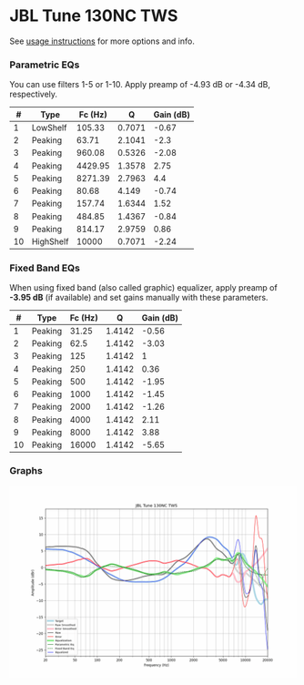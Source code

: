 # JBL Tune 130NC TWS
See [usage instructions](https://github.com/jaakkopasanen/AutoEq#usage) for more options and info.

### Parametric EQs
You can use filters 1-5 or 1-10. Apply preamp of -4.93 dB or -4.34 dB, respectively.

|   # | Type      |   Fc (Hz) |      Q |   Gain (dB) |
|-----|-----------|-----------|--------|-------------|
|   1 | LowShelf  |    105.33 | 0.7071 |       -0.67 |
|   2 | Peaking   |     63.71 | 2.1041 |       -2.3  |
|   3 | Peaking   |    960.08 | 0.5326 |       -2.08 |
|   4 | Peaking   |   4429.95 | 1.3578 |        2.75 |
|   5 | Peaking   |   8271.39 | 2.7963 |        4.4  |
|   6 | Peaking   |     80.68 | 4.149  |       -0.74 |
|   7 | Peaking   |    157.74 | 1.6344 |        1.52 |
|   8 | Peaking   |    484.85 | 1.4367 |       -0.84 |
|   9 | Peaking   |    814.17 | 2.9759 |        0.86 |
|  10 | HighShelf |  10000    | 0.7071 |       -2.24 |

### Fixed Band EQs
When using fixed band (also called graphic) equalizer, apply preamp of **-3.95 dB** (if available) and set gains manually with these parameters.

|   # | Type    |   Fc (Hz) |      Q |   Gain (dB) |
|-----|---------|-----------|--------|-------------|
|   1 | Peaking |     31.25 | 1.4142 |       -0.56 |
|   2 | Peaking |     62.5  | 1.4142 |       -3.03 |
|   3 | Peaking |    125    | 1.4142 |        1    |
|   4 | Peaking |    250    | 1.4142 |        0.36 |
|   5 | Peaking |    500    | 1.4142 |       -1.95 |
|   6 | Peaking |   1000    | 1.4142 |       -1.45 |
|   7 | Peaking |   2000    | 1.4142 |       -1.26 |
|   8 | Peaking |   4000    | 1.4142 |        2.11 |
|   9 | Peaking |   8000    | 1.4142 |        3.88 |
|  10 | Peaking |  16000    | 1.4142 |       -5.65 |

### Graphs
![](./JBL%20Tune%20130NC%20TWS.png)
